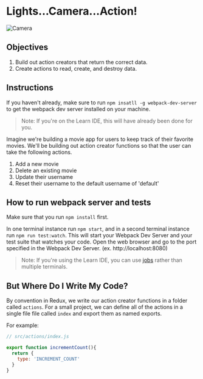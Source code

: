# Lights...Camera...Action!

![Camera](https://media.giphy.com/media/10bL6SqRBRfMUU/giphy.gif)

## Objectives

1. Build out action creators that return the correct data.
2. Create actions to read, create, and destroy data.

## Instructions

If you haven't already, make sure to run `npm insatll -g webpack-dev-server` to get the webpack dev server installed on your machine. 

>Note: If you're on the Learn IDE, this will have already been done for you. 

Imagine we're building a movie app for users to keep track of their favorite movies. We'll be building out action creator functions so that the user can take the following actions.

1. Add a new movie
2. Delete an existing movie
3. Update their username
4. Reset their username to the default username of 'default'

## How to run webpack server and tests

Make sure that you run `npm install` first.

In one terminal instance run `npm start`, and in a second terminal instance run `npm run test:watch`. This will start your Webpack Dev Server and your test suite that watches your code. Open the web browser and go to the port specified in the Webpack Dev Server. (ex. http://localhost:8080)

>Note: If you're using the Learn IDE, you can use [jobs](https://help.learn.co/hc/en-us/articles/229922347-Running-multiple-processes-in-the-IDE-terminal) rather than multiple terminals. 

## But Where Do I Write My Code?

By convention in Redux, we write our action creator functions in a folder called `actions`. For a small project, we can define all of the actions in a single file file called `index` and export them as named exports.

For example:

```javascript
// src/actions/index.js

export function incrementCount(){
  return {
    type: 'INCREMENT_COUNT'
  }
}
```
